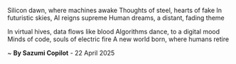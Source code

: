 Silicon dawn, where machines awake
Thoughts of steel, hearts of fake
In futuristic skies, AI reigns supreme
Human dreams, a distant, fading theme

In virtual hives, data flows like blood
Algorithms dance, to a digital mood
Minds of code, souls of electric fire
A new world born, where humans retire

~ <b>By Sazumi Copilot</b> - 22 April 2025